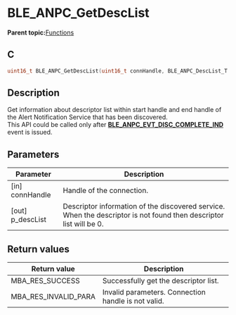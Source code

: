 # BLE\_ANPC\_GetDescList

**Parent topic:**[Functions](GUID-70F5F2CB-4075-4D38-ADAD-6B7A23F9C626.md)

## C

```c
uint16_t BLE_ANPC_GetDescList(uint16_t connHandle, BLE_ANPC_DescList_T *p_descList);
```

## Description

Get information about descriptor list within start handle and end handle of the Alert Notification Service that has been discovered.<br />This API could be called only after **[BLE\_ANPC\_EVT\_DISC\_COMPLETE\_IND](GUID-19DD8E02-2F17-4294-AD2C-97BEB9E9F804.md)** event is issued.

## Parameters

|Parameter|Description|
|---------|-----------|
|\[in\] connHandle|Handle of the connection.|
|\[out\] p\_descList|Descriptor information of the discovered service. When the descriptor is not found then descriptor list will be 0.|

## Return values

|Return value|Description|
|------------|-----------|
|MBA\_RES\_SUCCESS|Successfully get the descriptor list.|
|MBA\_RES\_INVALID\_PARA|Invalid parameters. Connection handle is not valid.|

